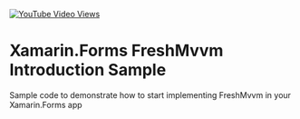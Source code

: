 [![YouTube Video Views](https://img.shields.io/youtube/views/bj7ZxrmyzTA?style=social)](https://youtu.be/bj7ZxrmyzTA)

# Xamarin.Forms FreshMvvm Introduction Sample
Sample code to demonstrate how to start implementing FreshMvvm in your Xamarin.Forms app
